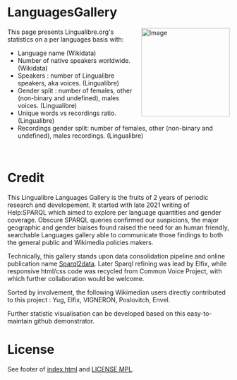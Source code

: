 # LanguagesGallery
<img src="https://github.com/hugolpz/LanguagesGallery/assets/1420189/3a81cdbc-ccdd-4f98-8896-64a4d7d0cca3" alt="Image" width="200" height="200" align="right">
This page presents Lingualibre.org's statistics on a per languages basis with:

- Language name (Wikidata)
- Number of native speakers worldwide. (Wikidata)
- Speakers : number of Lingualibre speakers, aka voices. (Lingualibre)
- Gender split : number of females, other (non-binary and undefined), males voices. (Lingualibre)
- Unique words vs recordings ratio. (Lingualibre)
- Recordings gender split: number of females, other (non-binary and undefined), males recordings. (Lingualibre)

<br clear=all>

# Credit
This Lingualibre Languages Gallery is the fruits of 2 years of periodic research and developement. It started with late 2021 writing of Help:SPARQL which aimed to explore per language quantities and gender coverage. Obscure SPARQL queries confirmed our suspicions, the major geographic and gender biaises found raised the need for an human friendly, searchable Languages gallery able to communicate those findings to both the general public and Wikimedia policies makers. 

Technically, this gallery stands upon data consolidation pipeline and online publication name [Sparql2data](https://github.com/hugolpz/Sparql2data). Later Sparql refining was lead by Elfix, while responsive html/css code was recycled from Common Voice Project, with which further collaboration would be welcome.

Sorted by involvement, the following Wikimedian users directly contributed to this project : Yug, Elfix, VIGNERON, Poslovitch, Envel.

Further statistic visualisation can be developed based on this easy-to-maintain github demonstrator.

# License
See footer of [index.html](./index.html) and [LICENSE MPL](./LICENSE).
